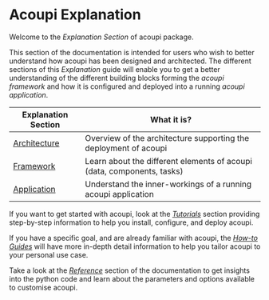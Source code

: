 # Acoupi Explanation

Welcome to the _Explanation Section_ of acoupi package. 

This section of the documentation is intended for users who wish to better understand how acoupi  has been designed and architected. The different sections of this *Explanation* guide will enable you to get a better understanding of the different building blocks forming the *acoupi framework* and how it is configured and deployed into a running *acoupi application*.


<div class="md-table">
    <table>
        <thead>
            <tr>
                <th>
                    <strong>Explanation Section</strong>
                </th>
                <th>What it is?</th>
            </tr>
        </thead>
        <tbody>
            <tr>
                <td>
                    <a href="Architecture">Architecture</a>
                </td>
                <td>Overview of the architecture supporting the deployment of acoupi</td>
            </tr>
            <tr>
                <td>
                    <a href="Data_Schema">Framework</a>
                </td>
                <td>Learn about the different elements of acoupi (data, components, tasks)</td>
            </tr>
            <tr>
                <td>
                <a href="Programs">Application</a>
                </td>
                <td>Understand the inner-workings of a running acoupi application</td>
            </tr>
        </tbody>
    </table>
</div>

If you want to get started with acoupi, look at the [_Tutorials_](Tutorials) section providing step-by-step information to help you install, configure, and deploy acoupi. 

If you have a specific goal, and are already familiar with acoupi, the [_How-to Guides_](How-To_Guides) will have more in-depth detail information to help you tailor acoupi to your personal use case. 

Take a look at the [_Reference_](Reference) section of the documentation to get insights into the python code and learn about the parameters and options available to customise acoupi.